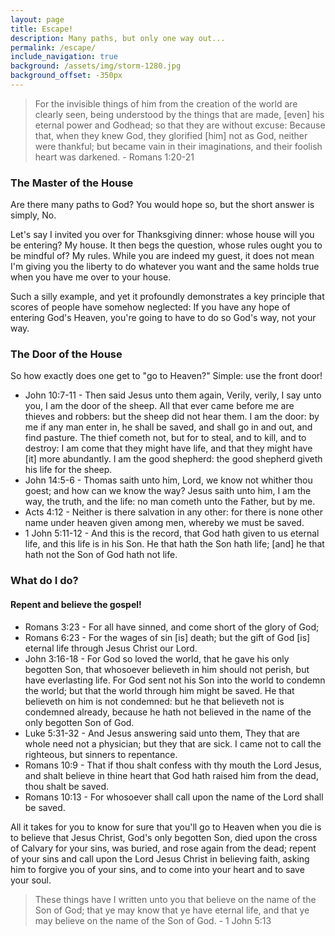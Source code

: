 ```yaml
---
layout: page
title: Escape!
description: Many paths, but only one way out...
permalink: /escape/
include_navigation: true
background: /assets/img/storm-1280.jpg
background_offset: -350px
---
```

<blockquote>
For the invisible things of him from the creation of the world are clearly seen, being understood by the things that are made, [even] his eternal power and Godhead; so that they are without excuse:
Because that, when they knew God, they glorified [him] not as God, neither were thankful; but became vain in their imaginations, and their foolish heart was darkened.
- Romans 1:20-21
</blockquote>
<h3>The Master of the House</h3>
<p>Are there many paths to God? You would hope so, but the short answer is simply, No.</p>
<p>Let's say I invited you over for Thanksgiving dinner: whose house will you be entering? My house. It then begs the question, whose rules ought you to be mindful of? My rules. While you are indeed my guest, it does not mean I'm giving you the liberty to do whatever you want and the same holds true when you have me over to your house.</p>
<p>Such a silly example, and yet it profoundly demonstrates a key principle that scores of people have somehow neglected: If you have any hope of entering God's Heaven, you're going to have to do so God's way, not your way.</p>
<h3>The Door of the House</h3>
<p>So how exactly does one get to "go to Heaven?" Simple: use the front door!</p>
<ul>
  <li>John 10:7-11 - Then said Jesus unto them again, Verily, verily, I say unto you, I am the door of the sheep. All that ever came before me are thieves and robbers: but the sheep did not hear them. I am the door: by me if any man enter in, he shall be saved, and shall go in and out, and find pasture. The thief cometh not, but for to steal, and to kill, and to destroy: I am come that they might have life, and that they might have [it] more abundantly. I am the good shepherd: the good shepherd giveth his life for the sheep.</li>
  <li>John 14:5-6 - Thomas saith unto him, Lord, we know not whither thou goest; and how can we know the way? Jesus saith unto him, I am the way, the truth, and the life: no man cometh unto the Father, but by me.</li>
  <li>Acts 4:12 - Neither is there salvation in any other: for there is none other name under heaven given among men, whereby we must be saved.</li>
  <li>1 John 5:11-12 - And this is the record, that God hath given to us eternal life, and this life is in his Son. He that hath the Son hath life; [and] he that hath not the Son of God hath not life.</li>
</ul>
<h3>What do I do?</h3>
<h4>Repent and believe the gospel!</h4>
<ul>
  <li>Romans 3:23 - For all have sinned, and come short of the glory of God;</li>
  <li>Romans 6:23 - For the wages of sin [is] death; but the gift of God [is] eternal life through Jesus Christ our Lord.</li>
  <li>John 3:16-18 - For God so loved the world, that he gave his only begotten Son, that whosoever believeth in him should not perish, but have everlasting life. For God sent not his Son into the world to condemn the world; but that the world through him might be saved. He that believeth on him is not condemned: but he that believeth not is condemned already, because he hath not believed in the name of the only begotten Son of God.</li>
  <li>Luke 5:31-32 - And Jesus answering said unto them, They that are whole need not a physician; but they that are sick. I came not to call the righteous, but sinners to repentance.</li>
  <li>Romans 10:9 - That if thou shalt confess with thy mouth the Lord Jesus, and shalt believe in thine heart that God hath raised him from the dead, thou shalt be saved.</li>
  <li>Romans 10:13 - For whosoever shall call upon the name of the Lord shall be saved.</li>
</ul>
<p>All it takes for you to know for sure that you'll go to Heaven when you die is to believe that Jesus Christ, God's only begotten Son, died upon the cross of Calvary for your sins, was buried, and rose again from the dead; repent of your sins and call upon the Lord Jesus Christ in believing faith, asking him to forgive you of your sins, and to come into your heart and to save your soul.</p>
<blockquote>
These things have I written unto you that believe on the name of the Son of God; that ye may know that ye have eternal life, and that ye may believe on the name of the Son of God. - 1 John 5:13
</blockquote>